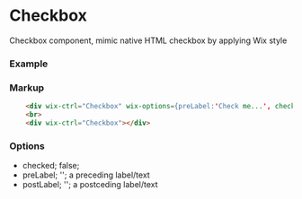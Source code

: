 # Checkbox

Checkbox component, mimic native HTML checkbox by applying Wix style

### Example

### Markup
```html
    <div wix-ctrl="Checkbox" wix-options={preLabel:'Check me...', checked:true}></div>
    <br>
    <div wix-ctrl="Checkbox"></div>
```

### Options

* checked; false;
* preLabel; ''; a preceding label/text
* postLabel; ''; a postceding label/text
